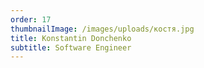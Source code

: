 ```yaml
---
order: 17
thumbnailImage: /images/uploads/костя.jpg
title: Konstantin Donchenko
subtitle: Software Engineer
---
```


